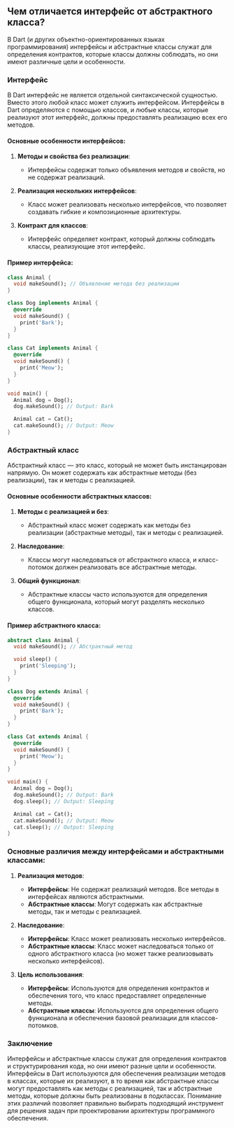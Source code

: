 ## Чем отличается интерфейс от абстрактного класса?

В Dart (и других объектно-ориентированных языках программирования) интерфейсы и абстрактные классы служат для определения контрактов, которые классы должны соблюдать, но они имеют различные цели и особенности.

### Интерфейс

В Dart интерфейс не является отдельной синтаксической сущностью. Вместо этого любой класс может служить интерфейсом. Интерфейсы в Dart определяются с помощью классов, и любые классы, которые реализуют этот интерфейс, должны предоставлять реализацию всех его методов.

#### Основные особенности интерфейсов:

1. **Методы и свойства без реализации**:
   - Интерфейсы содержат только объявления методов и свойств, но не содержат реализаций.

2. **Реализация нескольких интерфейсов**:
   - Класс может реализовать несколько интерфейсов, что позволяет создавать гибкие и композиционные архитектуры.

3. **Контракт для классов**:
   - Интерфейс определяет контракт, который должны соблюдать классы, реализующие этот интерфейс.

#### Пример интерфейса:

```dart
class Animal {
  void makeSound(); // Объявление метода без реализации
}

class Dog implements Animal {
  @override
  void makeSound() {
    print('Bark');
  }
}

class Cat implements Animal {
  @override
  void makeSound() {
    print('Meow');
  }
}

void main() {
  Animal dog = Dog();
  dog.makeSound(); // Output: Bark

  Animal cat = Cat();
  cat.makeSound(); // Output: Meow
}
```

### Абстрактный класс

Абстрактный класс — это класс, который не может быть инстанцирован напрямую. Он может содержать как абстрактные методы (без реализации), так и методы с реализацией.

#### Основные особенности абстрактных классов:

1. **Методы с реализацией и без**:
   - Абстрактный класс может содержать как методы без реализации (абстрактные методы), так и методы с реализацией.

2. **Наследование**:
   - Классы могут наследоваться от абстрактного класса, и класс-потомок должен реализовать все абстрактные методы.

3. **Общий функционал**:
   - Абстрактные классы часто используются для определения общего функционала, который могут разделять несколько классов.

#### Пример абстрактного класса:

```dart
abstract class Animal {
  void makeSound(); // Абстрактный метод

  void sleep() {
    print('Sleeping');
  }
}

class Dog extends Animal {
  @override
  void makeSound() {
    print('Bark');
  }
}

class Cat extends Animal {
  @override
  void makeSound() {
    print('Meow');
  }
}

void main() {
  Animal dog = Dog();
  dog.makeSound(); // Output: Bark
  dog.sleep(); // Output: Sleeping

  Animal cat = Cat();
  cat.makeSound(); // Output: Meow
  cat.sleep(); // Output: Sleeping
}
```

### Основные различия между интерфейсами и абстрактными классами:

1. **Реализация методов**:
   - **Интерфейсы**: Не содержат реализаций методов. Все методы в интерфейсах являются абстрактными.
   - **Абстрактные классы**: Могут содержать как абстрактные методы, так и методы с реализацией.

2. **Наследование**:
   - **Интерфейсы**: Класс может реализовать несколько интерфейсов.
   - **Абстрактные классы**: Класс может наследоваться только от одного абстрактного класса (но может также реализовывать несколько интерфейсов).

3. **Цель использования**:
   - **Интерфейсы**: Используются для определения контрактов и обеспечения того, что класс предоставляет определенные методы.
   - **Абстрактные классы**: Используются для определения общего функционала и обеспечения базовой реализации для классов-потомков.

### Заключение

Интерфейсы и абстрактные классы служат для определения контрактов и структурирования кода, но они имеют разные цели и особенности. Интерфейсы в Dart используются для обеспечения реализации методов в классах, которые их реализуют, в то время как абстрактные классы могут предоставлять как методы с реализацией, так и абстрактные методы, которые должны быть реализованы в подклассах. Понимание этих различий позволяет правильно выбирать подходящий инструмент для решения задач при проектировании архитектуры программного обеспечения.